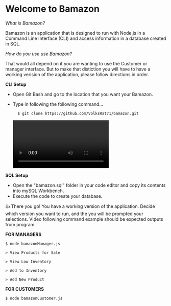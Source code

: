 # Welcome to Bamazon

*What is Bamazon?*

Bamazon is an application that is designed to run with Node.js in a Command Line Interface (CLI) and access information in a database created in SQL. 

*How do you use use Bamazon?*

That would all depend on if you are wanting to use the Customer or manager interface. But to make that distiction you will have to have a working verision of the application, please follow directions in order.

**CLI Setup**	

* Open Git Bash and go to the location that you want your Bamazon.
* Type in following the following command...
		
		$ git clone https://github.com/VolksRat71/bamazon.git

	![CLIsetup](/example_video/clone.webm)

**SQL Setup**

* Open the "bamazon.sql" folder in your code editor and copy its contents into mySQL Workbench.
* Execute the code to create your database.


👍 There you go! You have a working version of the application. Decide which version you want to run, and the you will be prompted your selections. Video following command example should be expected outputs from program.

**FOR MANAGERS**

	$ node bamazonManager.js

	> View Products for Sale

	> View Low Inventory

	> Add to Inventory

	> Add New Product


**FOR CUSTOMERS**

	$ node bamazonCustomer.js




